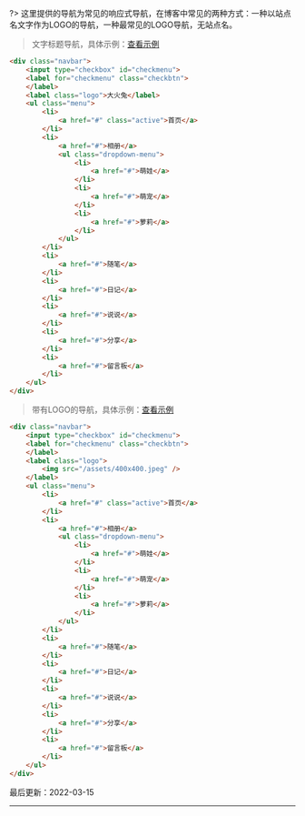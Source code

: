 ?> 这里提供的导航为常见的响应式导航，在博客中常见的两种方式：一种以站点名文字作为LOGO的导航，一种最常见的LOGO导航，无站点名。

> 文字标题导航，具体示例：[查看示例](https://www.blogui.cn/design/view.html?pageurl=https://www.blogui.cn/examples/component-navbar-1.html)

```html
<div class="navbar">
    <input type="checkbox" id="checkmenu">
    <label for="checkmenu" class="checkbtn">
    </label>
    <label class="logo">大火兔</label>
    <ul class="menu">
        <li>
            <a href="#" class="active">首页</a>
        </li>
        <li>
            <a href="#">相册</a>
            <ul class="dropdown-menu">
                <li>
                    <a href="#">萌娃</a>
                </li>
                <li>
                    <a href="#">萌宠</a>
                </li>
                <li>
                    <a href="#">萝莉</a>
                </li>
            </ul>
        </li>
        <li>
            <a href="#">随笔</a>
        </li>
        <li>
            <a href="#">日记</a>
        </li>
        <li>
            <a href="#">说说</a>
        </li>
        <li>
            <a href="#">分享</a>
        </li>
        <li>
            <a href="#">留言板</a>
        </li>
    </ul>
</div>
```

> 带有LOGO的导航，具体示例：[查看示例](https://www.blogui.cn/design/view.html?pageurl=https://www.blogui.cn/examples/component-navbar-2.html)

```html
<div class="navbar">
    <input type="checkbox" id="checkmenu">
    <label for="checkmenu" class="checkbtn">
    </label>
    <label class="logo">
        <img src="/assets/400x400.jpeg" />
    </label>
    <ul class="menu">
        <li>
            <a href="#" class="active">首页</a>
        </li>
        <li>
            <a href="#">相册</a>
            <ul class="dropdown-menu">
                <li>
                    <a href="#">萌娃</a>
                </li>
                <li>
                    <a href="#">萌宠</a>
                </li>
                <li>
                    <a href="#">萝莉</a>
                </li>
            </ul>
        </li>
        <li>
            <a href="#">随笔</a>
        </li>
        <li>
            <a href="#">日记</a>
        </li>
        <li>
            <a href="#">说说</a>
        </li>
        <li>
            <a href="#">分享</a>
        </li>
        <li>
            <a href="#">留言板</a>
        </li>
    </ul>
</div>
```

最后更新：2022-03-15

---
